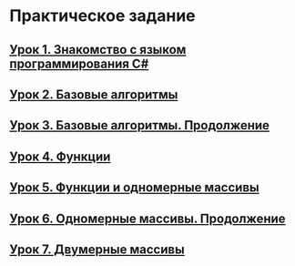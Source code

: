 # **Практическое задание**

## [**Урок 1. Знакомство с языком программирования С#**](https://github.com/egorbos-geekbrains/knowing-language/tree/main/Lesson%201)

## [**Урок 2. Базовые алгоритмы**](https://github.com/egorbos-geekbrains/knowing-language/tree/main/Lesson%202)

## [**Урок 3. Базовые алгоритмы. Продолжение**](https://github.com/egorbos-geekbrains/knowing-language/tree/main/Lesson%203)

## [**Урок 4. Функции**](https://github.com/egorbos-geekbrains/knowing-language/tree/main/Lesson%204)

## [**Урок 5. Функции и одномерные массивы**](https://github.com/egorbos-geekbrains/knowing-language/tree/main/Lesson%205)

## [**Урок 6. Одномерные массивы. Продолжение**](https://github.com/egorbos-geekbrains/knowing-language/tree/main/Lesson%206)

## [**Урок 7. Двумерные массивы**](https://github.com/egorbos-geekbrains/knowing-language/tree/main/Lesson%207)